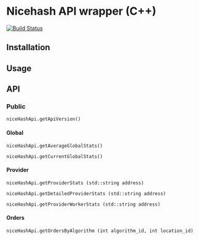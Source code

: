 # Nicehash API wrapper (C++)

[![Build Status](https://travis-ci.org/4iar/nicehash-api-cpp.svg?branch=master)](https://travis-ci.org/4iar/nicehash-api-cpp)

## Installation

## Usage

## API

### Public

`niceHashApi.getApiVersion()`

#### Global

`niceHashApi.getAverageGlobalStats()`

`niceHashApi.getCurrentGlobalStats()`

#### Provider

`niceHashApi.getProviderStats (std::string address)`

`niceHashApi.getDetailedProviderStats (std::string address)`

`niceHashApi.getProviderWorkerStats (std::string address)`

#### Orders

`niceHashApi.getOrdersByAlgorithm (int algorithm_id, int location_id)`

